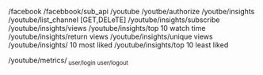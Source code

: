 /facebook
/facebbook/sub_api
/youtube
/youtbe/authorize
/youtbe/insights
/youtube/list_channel [GET,DELeTE]
/youtube/insights/subscribe 
/youtube/insights/views
/youtube/insights/top 10 watch time
/youtube/insights/return views
/youtube/insights/unique views
/youtube/insights/ 10 most liked
/youtube/insights/top 10 least liked






/youtube/metrics/<sub metrics>
user/login
user/logout
